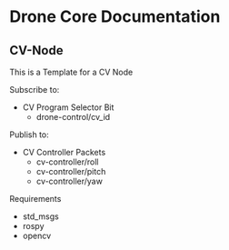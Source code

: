 # Drone Core Documentation

## CV-Node
This is a Template for a CV Node

Subscribe to:
- CV Program Selector Bit
    - drone-control/cv_id

Publish to:
- CV Controller Packets
    - cv-controller/roll
    - cv-controller/pitch
    - cv-controller/yaw

Requirements
- std_msgs
- rospy
- opencv
